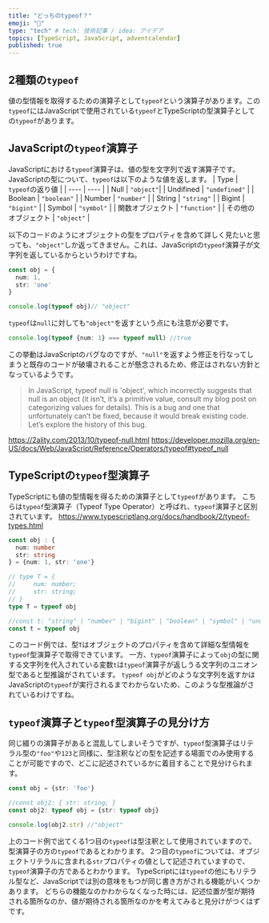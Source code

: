```yaml
---
title: "どっちのtypeof？"
emoji: "🤶"
type: "tech" # tech: 技術記事 / idea: アイデア
topics: [TypeScript, JavaScript, adventcalendar]
published: true
---
```

## 2種類の`typeof`
値の型情報を取得するための演算子として`typeof`という演算子があります。この`typeof`にはJavaScriptで使用されている`typeof`とTypeScriptの型演算子としての`typeof`があります。
## JavaScriptの`typeof`演算子
JavaScriptにおける`typeof`演算子は、値の型を文字列で返す演算子です。
JavaScriptの型について、`typeof`は以下のような値を返します。
| Type | `typeof`の返り値 |
| ---- | ---- |
| Null | `"object"`|
| Undifined | `"undefined"` |
| Boolean | `"boolean"` |
| Number | `"number"` |
| String | `"string"` |
| Bigint | `"bigint"` |
| Symbol | `"symbol"` |
| 関数オブジェクト | `"function"` |
| その他のオブジェクト | `"object"` |

以下のコードのようにオブジェクトの型をプロパティを含めて詳しく見たいと思っても、`"object"`しか返ってきません。これは、JavaScriptの`typeof`演算子が文字列を返しているからというわけですね。
```ts
const obj = {
  num: 1,
  str: 'one'
}

console.log(typeof obj)// "object" 
```
`typeof`は`null`に対しても`"object"`を返すという点にも注意が必要です。
```ts
console.log(typeof {num: 1} === typeof null) //true 
```
この挙動はJavaScriptのバグなのですが、`"null"`を返すよう修正を行なってしまうと既存のコードが破壊されることが懸念されるため、修正はされない方針となっているようです。
>In JavaScript, typeof null is 'object', which incorrectly suggests that null is an object (it isn’t, it’s a primitive value, consult my blog post on categorizing values for details). This is a bug and one that unfortunately can’t be fixed, because it would break existing code. Let’s explore the history of this bug.

https://2ality.com/2013/10/typeof-null.html
https://developer.mozilla.org/en-US/docs/Web/JavaScript/Reference/Operators/typeof#typeof_null

## TypeScriptの`typeof`型演算子
TypeScriptにも値の型情報を得るための演算子として`typeof`があります。
こちらは`typeof`型演算子（Typeof Type Operator）と呼ばれ、`typeof`演算子と区別されています。
https://www.typescriptlang.org/docs/handbook/2/typeof-types.html
```ts
const obj : {
  num: number
  str: string
} = {num: 1, str: 'one'}

// type T = {
//     num: number;
//     str: string;
// }
type T = typeof obj

//const t: "string" | "number" | "bigint" | "boolean" | "symbol" | "undefined" | "object" | "function"
const t = typeof obj
```
このコード例では、型`T`はオブジェクトのプロパティを含めて詳細な型情報を`typeof`型演算子で取得できています。
一方、`typeof`演算子によって`obj`の型に関する文字列を代入されている変数`t`は`typeof`演算子が返しうる文字列のユニオン型であると型推論がされています。
`typeof obj`がどのような文字列を返すかはJavaScriptの`typeof`が実行されるまでわからないため、このような型推論がされているわけですね。
## `typeof`演算子と`typeof`型演算子の見分け方
同じ綴りの演算子があると混乱してしまいそうですが、`typeof`型演算子はリテラル型の`"foo"`や`123`と同様に、型注釈などの型を記述する場面でのみ使用することが可能ですので、どこに記述されているかに着目することで見分けられます。
```ts
const obj = {str: 'foo'}

//const obj2: { str: string; }
const obj2: typeof obj = {str: typeof obj}

console.log(obj2.str) //"object" 
```
上のコード例で出てくる1つ目の`typeof`は型注釈として使用されていますので、型演算子の方の`typeof`であるとわかります。
2つ目の`typeof`については、オブジェクトリテラルに含まれる`str`プロパティの値として記述されていますので、`typeof`演算子の方であるとわかります。
TypeScriptには`typeof`の他にもリテラル型など、JavaScriptでは別の意味をもつが同じ書き方がされる機能がいくつかあります。
どちらの機能なのかわからなくなった時には、記述位置が型が期待される箇所なのか、値が期待される箇所なのかを考えてみると見分けがつくはずです。